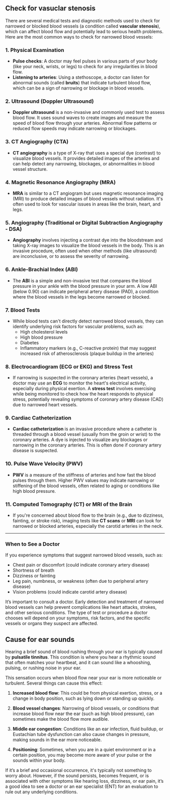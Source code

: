 ## Check for vasuclar stenosis

There are several medical tests and diagnostic methods used to check for narrowed or blocked blood vessels (a condition called **vascular stenosis**), which can affect blood flow and potentially lead to serious health problems. Here are the most common ways to check for narrowed blood vessels:

### 1. **Physical Examination**
   - **Pulse checks**: A doctor may feel pulses in various parts of your body (like your neck, wrists, or legs) to check for any irregularities in blood flow.
   - **Listening to arteries**: Using a stethoscope, a doctor can listen for abnormal sounds (called **bruits**) that indicate turbulent blood flow, which can be a sign of narrowing or blockage in blood vessels.

### 2. **Ultrasound (Doppler Ultrasound)**
   - **Doppler ultrasound** is a non-invasive and commonly used test to assess blood flow. It uses sound waves to create images and measure the speed of blood flow through your arteries. Abnormal flow patterns or reduced flow speeds may indicate narrowing or blockages.

### 3. **CT Angiography (CTA)**
   - **CT angiography** is a type of X-ray that uses a special dye (contrast) to visualize blood vessels. It provides detailed images of the arteries and can help detect any narrowing, blockages, or abnormalities in blood vessel structure.

### 4. **Magnetic Resonance Angiography (MRA)**
   - **MRA** is similar to a CT angiogram but uses magnetic resonance imaging (MRI) to produce detailed images of blood vessels without radiation. It's often used to look for vascular issues in areas like the brain, heart, and legs.

### 5. **Angiography (Traditional or Digital Subtraction Angiography - DSA)**
   - **Angiography** involves injecting a contrast dye into the bloodstream and taking X-ray images to visualize the blood vessels in the body. This is an invasive procedure, often used when other methods (like ultrasound) are inconclusive, or to assess the severity of narrowing.

### 6. **Ankle-Brachial Index (ABI)**
   - The **ABI** is a simple and non-invasive test that compares the blood pressure in your ankle with the blood pressure in your arm. A low ABI (below 0.90) can indicate peripheral artery disease (PAD), a condition where the blood vessels in the legs become narrowed or blocked.

### 7. **Blood Tests**
   - While blood tests can't directly detect narrowed blood vessels, they can identify underlying risk factors for vascular problems, such as:
     - High cholesterol levels
     - High blood pressure
     - Diabetes
     - Inflammatory markers (e.g., C-reactive protein) that may suggest increased risk of atherosclerosis (plaque buildup in the arteries)

### 8. **Electrocardiogram (ECG or EKG) and Stress Test**
   - If narrowing is suspected in the coronary arteries (heart vessels), a doctor may use an **ECG** to monitor the heart's electrical activity, especially during physical exertion. A **stress test** involves exercising while being monitored to check how the heart responds to physical stress, potentially revealing symptoms of coronary artery disease (CAD) due to narrowed heart vessels.

### 9. **Cardiac Catheterization**
   - **Cardiac catheterization** is an invasive procedure where a catheter is threaded through a blood vessel (usually from the groin or wrist) to the coronary arteries. A dye is injected to visualize any blockages or narrowing in the coronary arteries. This is often done if coronary artery disease is suspected.

### 10. **Pulse Wave Velocity (PWV)**
   - **PWV** is a measure of the stiffness of arteries and how fast the blood pulses through them. Higher PWV values may indicate narrowing or stiffening of the blood vessels, often related to aging or conditions like high blood pressure.

### 11. **Computed Tomography (CT) or MRI of the Brain**
   - If you're concerned about blood flow to the brain (e.g., due to dizziness, fainting, or stroke risk), imaging tests like **CT scans** or **MRI** can look for narrowed or blocked arteries, especially the carotid arteries in the neck.

---

### When to See a Doctor
If you experience symptoms that suggest narrowed blood vessels, such as:
- Chest pain or discomfort (could indicate coronary artery disease)
- Shortness of breath
- Dizziness or fainting
- Leg pain, numbness, or weakness (often due to peripheral artery disease)
- Vision problems (could indicate carotid artery disease)

It’s important to consult a doctor. Early detection and treatment of narrowed blood vessels can help prevent complications like heart attacks, strokes, and other serious conditions. The type of test or procedure a doctor chooses will depend on your symptoms, risk factors, and the specific vessels or organs they suspect are affected.

## Cause for ear sounds

Hearing a brief sound of blood rushing through your ear is typically caused by **pulsatile tinnitus**. This condition is where you hear a rhythmic sound that often matches your heartbeat, and it can sound like a whooshing, pulsing, or rushing noise in your ear.

This sensation occurs when blood flow near your ear is more noticeable or turbulent. Several things can cause this effect:

1. **Increased blood flow**: This could be from physical exertion, stress, or a change in body position, such as lying down or standing up quickly.

2. **Blood vessel changes**: Narrowing of blood vessels, or conditions that increase blood flow near the ear (such as high blood pressure), can sometimes make the blood flow more audible.

3. **Middle ear congestion**: Conditions like an ear infection, fluid buildup, or Eustachian tube dysfunction can also cause changes in pressure, making sounds in the ear more noticeable.

4. **Positioning**: Sometimes, when you are in a quiet environment or in a certain position, you may become more aware of your pulse or the sounds within your body.

If it’s a brief and occasional occurrence, it's typically not something to worry about. However, if the sound persists, becomes frequent, or is associated with other symptoms like hearing loss, dizziness, or ear pain, it’s a good idea to see a doctor or an ear specialist (ENT) for an evaluation to rule out any underlying conditions.
